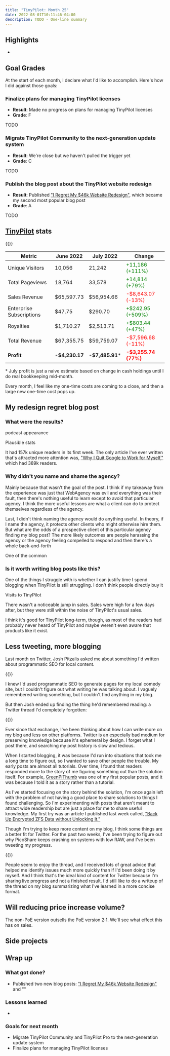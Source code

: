 ```yaml
---
title: "TinyPilot: Month 25"
date: 2022-08-01T10:11:46-04:00
description: TODO - One-line summary
---
```


## Highlights

-

## Goal Grades

At the start of each month, I declare what I'd like to accomplish. Here's how I did against those goals:

### Finalize plans for managing TinyPilot licenses

- **Result**: Made no progress on plans for managing TinyPilot licenses
- **Grade**: F

TODO

### Migrate TinyPilot Community to the next-generation update system

- **Result**: We're close but we haven't pulled the trigger yet
- **Grade**: C

TODO

### Publish the blog post about the TinyPilot website redesign

- **Result**: Published ["I Regret My $46k Website Redesign"](/tinypilot-redesign/), which became my second most popular blog post
- **Grade**: A

TODO

## [TinyPilot](https://tinypilotkvm.com/?ref=mtlynch.io) stats

{{<revenue-graph project="tinypilot">}}

| Metric                   | June 2022      | July 2022        | Change                                        |
| ------------------------ | -------------- | ---------------- | --------------------------------------------- |
| Unique Visitors          | 10,056         | 21,242           | <font color="green">+11,186 (+111%)</font>    |
| Total Pageviews          | 18,764         | 33,578           | <font color="green">+14,814 (+79%)</font>     |
| Sales Revenue            | $65,597.73     | $56,954.66       | <font color="red">-$8,643.07 (-13%)</font>    |
| Enterprise Subscriptions | $47.75         | $290.70          | <font color="green">+$242.95 (+509%)</font>   |
| Royalties                | $1,710.27      | $2,513.71        | <font color="green">+$803.44 (+47%)</font>    |
| Total Revenue            | $67,355.75     | $59,759.07       | <font color="red">-$7,596.68 (-11%)</font>    |
| **Profit**               | **-$4,230.17** | **-$7,485.91**\* | **<font color="red">-$3,255.74 (77%)</font>** |

\* July profit is just a naive estimate based on change in cash holdings until I do real bookkeeping mid-month.

Every month, I feel like my one-time costs are coming to a close, and then a large new one-time cost pops up.

## My redesign regret blog post

### What were the results?

podcast appearance

Plausible stats

It had 157k unique readers in its first week. The only article I've ever written that's attracted more attention was, ["Why I Quit Google to Work for Myself,"](/why-i-quit-google/) which had 389k readers.

### Why didn't you name and shame the agency?

Mainly because that wasn't the goal of the post. I think if my takeaway from the experience was just that WebAgency was evil and everything was their fault, then there's nothing useful to learn except to avoid that particular agency. I think the more useful lessons are what a client can do to protect themselves regardless of the agency.

Last, I didn't think naming the agency would do anything useful. In theory, if I name the agency, it protects other clients who might otherwise hire them. But what are the odds of a prospective client of this particular agency finding my blog post? The more likely outcomes are people harassing the agency or the agency feeling compelled to respond and then there's a whole back-and-forth

One of the common

### Is it worth writing blog posts like this?

One of the things I struggle with is whether I can justify time I spend blogging when TinyPilot is still struggling. I don't think people directly buy it

Visits to TinyPilot

There wasn't a noticeable jump in sales. Sales were high for a few days after, but they were still within the noise of TinyPilot's usual sales.

I think it's good for TinyPilot long-term, though, as most of the readers had probably never heard of TinyPilot and maybe weren't even aware that products like it exist.

## Less tweeting, more blogging

Last month on Twitter, Josh Pitzalis asked me about something I'd written about programmatic SEO for local content.

{{<tweet user="joshpitzalis" id="1543083914071519232">}}

I knew I'd used programmatic SEO to generate pages for my local comedy site, but I couldn't figure out what writing he was talking about. I vaguely remembered writing something, but I couldn't find anything in my blog.

But then Josh ended up finding the thing he'd remembered reading: a Twitter thread I'd completely forgotten:

{{<tweet user="deliberatecoder" id="1411709346845650944">}}

Ever since that exchange, I've been thinking about how I can write more on my blog and less on other platforms. Twitter is an especially bad medium for preserving knowledge because it's ephemeral by design. I forget what I post there, and searching my post history is slow and tedious.

When I started blogging, it was because I'd run into situations that took me a long time to figure out, so I wanted to save other people the trouble. My early posts are almost all tutorials. Over time, I found that readers responded more to the story of me figuring something out than the solution itself. For example, [GreenPiThumb](/greenpithumb/) was one of my first popular posts, and it was because I told it as a story rather than a tutorial.

As I've started focusing on the story behind the solution, I'm once again left with the problem of not having a good place to share solutions to things I found challenging. So I'm experimenting with posts that aren't meant to attract wide readership but are just a place for me to share useful knowledge. My first try was an article I published last week called, ["Back Up Encrypted ZFS Data without Unlocking It."](/zfs-encrypted-backups/)

Though I'm trying to keep more content on my blog, I think some things are a better fit for Twitter. For the past two weeks, I've been trying to figure out why PicoShare keeps crashing on systems with low RAW, and I've been tweeting my progress.

{{<tweet user="deliberatecoder" id="1552438652537835521">}}

People seem to enjoy the thread, and I received lots of great advice that helped me identify issues much more quickly than if I'd been doing it by myself. And I think that's the ideal kind of content for Twitter because I'm sharing live progress and not a finished result. I'd still like to do a writeup of the thread on my blog summarizing what I've learned in a more concise format.

## Will reducing price increase volume?

The non-PoE version outsells the PoE version 2:1. We'll see what effect this has on sales.

## Side projects

## Wrap up

### What got done?

- Published two new blog posts: ["I Regret My $46k Website Redesign"](/tinypilot-redesign/) and ""

### Lessons learned

-

### Goals for next month

- Migrate TinyPilot Community and TinyPilot Pro to the next-generation update system
- Finalize plans for managing TinyPilot licenses
